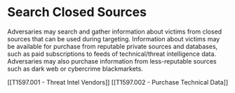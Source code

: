# Search Closed Sources

Adversaries may search and gather information about victims from closed sources that can be used during targeting. Information about victims may be available for purchase from reputable private sources and databases, such as paid subscriptions to feeds of technical/threat intelligence data. Adversaries may also purchase information from less-reputable sources such as dark web or cybercrime blackmarkets.

[[T1597.001 - Threat Intel Vendors]]
[[T1597.002 - Purchase Technical Data]]
